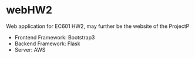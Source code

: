 # webHW2
Web application for EC601 HW2, may further be the website of the ProjectP

* Frontend Framework: Bootstrap3
* Backend Framework: Flask
* Server: AWS
